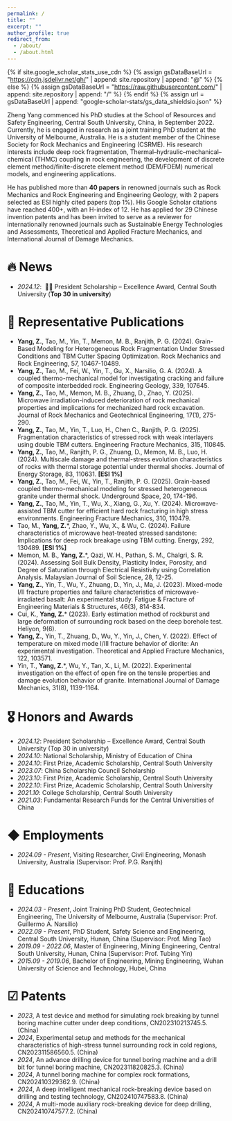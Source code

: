 ```yaml
---
permalink: /
title: ""
excerpt: ""
author_profile: true
redirect_from: 
  - /about/
  - /about.html
---
```


{% if site.google_scholar_stats_use_cdn %}
{% assign gsDataBaseUrl = "https://cdn.jsdelivr.net/gh/" | append: site.repository | append: "@" %}
{% else %}
{% assign gsDataBaseUrl = "https://raw.githubusercontent.com/" | append: site.repository | append: "/" %}
{% endif %}
{% assign url = gsDataBaseUrl | append: "google-scholar-stats/gs_data_shieldsio.json" %}

<span class='anchor' id='about-me'></span>

Zheng Yang commenced his PhD studies at the School of Resources and Safety Engineering, Central South University, China, in September 2022. Currently, he is engaged in research as a joint training PhD student at the University of Melbourne, Australia. He is a student member of the Chinese Society for Rock Mechanics and Engineering (CSRME). His research interests include deep rock fragmentation, Thermal–hydraulic–mechanical–chemical (THMC) coupling in rock engineering, the development of discrete element method/finite-discrete element method (DEM/FDEM) numerical models, and engineering applications.

He has published more than **40 papers** in renowned journals such as Rock Mechanics and Rock Engineering and Engineering Geology, with 2 papers selected as ESI highly cited papers (top 1%). His Google Scholar citations have reached 400+, with an H-index of 12. He has applied for 29 Chinese invention patents and has been invited to serve as a reviewer for internationally renowned journals such as Sustainable Energy Technologies and Assessments, Theoretical and Applied Fracture Mechanics, and International Journal of Damage Mechanics.



# 🔥 News
- *2024.12*: &nbsp;🎉🎉 President Scholarship – Excellence Award, Central South University (**Top 30 in university**)



# 📝 Representative Publications

- **Yang, Z.**, Tao, M., Yin, T., Memon, M. B., Ranjith, P. G. (2024). Grain-Based Modeling for Heterogeneous Rock Fragmentation Under Stressed Conditions and TBM Cutter Spacing Optimization. Rock Mechanics and Rock Engineering, 57, 10467-10489.
- **Yang, Z.**, Tao, M., Fei, W., Yin, T., Gu, X., Narsilio, G. A. (2024). A coupled thermo-mechanical model for investigating cracking and failure of composite interbedded rock. Engineering Geology, 339, 107645.
- **Yang, Z.**, Tao, M., Memon, M. B., Zhuang, D., Zhao, Y. (2025). Microwave irradiation-induced deterioration of rock mechanical properties and implications for mechanized hard rock excavation. Journal of Rock Mechanics and Geotechnical Engineering, 17(1), 275-290.
- **Yang, Z.**, Tao, M., Yin, T., Luo, H., Chen C., Ranjith, P. G. (2025). Fragmentation characteristics of stressed rock with weak interlayers using double TBM cutters. Engineering Fracture Mechanics, 315, 110845.
- **Yang, Z.**, Tao, M., Ranjith, P. G., Zhuang, D., Memon, M. B., Luo, H. (2024). Multiscale damage and thermal-stress evolution characteristics of rocks with thermal storage potential under thermal shocks. Journal of Energy Storage, 83, 110631. **[ESI 1%]**
- **Yang, Z.**, Tao, M., Fei, W., Yin, T., Ranjith, P. G. (2025). Grain-based coupled thermo-mechanical modeling for stressed heterogeneous granite under thermal shock. Underground Space, 20, 174-196.
- **Yang, Z.**, Tao, M., Yin, T., Wu, X., Xiang, G., Xu, Y. (2024). Microwave-assisted TBM cutter for efficient hard rock fracturing in high stress environments. Engineering Fracture Mechanics, 310, 110479.
- Tao, M., __Yang, Z.__*, Zhao, Y., Wu, X., & Wu, C. (2024). Failure characteristics of microwave heat-treated stressed sandstone: Implications for deep rock breakage using TBM cutting. Energy, 292, 130489. **[ESI 1%]**
- Memon, M. B., __Yang, Z.__*, Qazi, W. H., Pathan, S. M., Chalgri, S. R. (2024). Assessing Soil Bulk Density, Plasticity Index, Porosity, and Degree of Saturation through Electrical Resistivity using Correlation Analysis. Malaysian Journal of Soil Science, 28, 12-25.
- **Yang, Z.**, Yin, T., Wu, Y., Zhuang, D., Yin, J., Ma, J. (2023). Mixed-mode I/II fracture properties and failure characteristics of microwave-irradiated basalt: An experimental study. Fatigue & Fracture of Engineering Materials & Structures, 46(3), 814-834.
- Cui, K., __Yang, Z.__* (2023). Early estimation method of rockburst and large deformation of surrounding rock based on the deep borehole test. Heliyon, 9(6).
- **Yang, Z.**, Yin, T., Zhuang, D., Wu, Y., Yin, J., Chen, Y. (2022). Effect of temperature on mixed mode I/III fracture behavior of diorite: An experimental investigation. Theoretical and Applied Fracture Mechanics, 122, 103571.
- Yin, T., __Yang, Z.__*, Wu, Y., Tan, X., Li, M. (2022). Experimental investigation on the effect of open fire on the tensile properties and damage evolution behavior of granite. International Journal of Damage Mechanics, 31(8), 1139-1164.



# 🎖 Honors and Awards
- *2024.12*: President Scholarship – Excellence Award, Central South University (Top 30 in university)
- *2024.10*: National Scholarship, Ministry of Education of China
- *2024.10*: First Prize, Academic Scholarship, Central South University
- *2023.07*: China Scholarship Council Scholarship
- *2023.10*: First Prize, Academic Scholarship, Central South University
- *2022.10*: First Prize, Academic Scholarship, Central South University
- *2021.10*: College Scholarship, Central South University
- *2021.03*: Fundamental Research Funds for the Central Universities of China



# ◆ Employments
- *2024.09 - Present*, Visiting Researcher, Civil Engineering, Monash University, Australia (Supervisor: Prof. P.G. Ranjith)



# 📖 Educations
- *2024.03 - Present*, Joint Training PhD Student, Geotechnical Engineering, The University of Melbourne, Australia (Supervisor: Prof. Guillermo A. Narsilio)
- *2022.09 - Present*, PhD Student, Safety Science and Engineering, Central South University, Hunan, China (Supervisor: Prof. Ming Tao)
- *2019.09 - 2022.06*, Master of Engineering, Mining Engineering, Central South University, Hunan, China (Supervisor: Prof. Tubing Yin)
- *2015.09 - 2019.06*, Bachelor of Engineering, Mining Engineering, Wuhan University of Science and Technology, Hubei, China



# ☑ Patents
- *2023*, A test device and method for simulating rock breaking by tunnel boring machine cutter under deep conditions, CN202310213745.5. (China)
- *2024*, Experimental setup and methods for the mechanical characteristics of high-stress tunnel surrounding rock in cold regions, CN202311586560.5. (China)
- *2024*, An advance drilling device for tunnel boring machine and a drill bit for tunnel boring machine, CN202311820825.3. (China)
- *2024*, A tunnel boring machine for complex rock formations, CN202410329362.9. (China)
- *2024*, A deep intelligent mechanical rock-breaking device based on drilling and testing technology, CN202410747583.8. (China)
- *2024*, A multi-mode auxiliary rock-breaking device for deep drilling, CN202410747577.2. (China)
